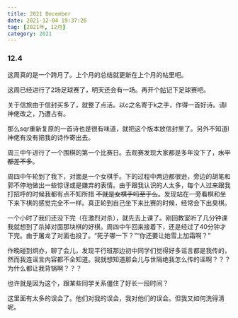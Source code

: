 ```yaml
---
title: 2021 December
date: 2021-12-04 19:37:26
tag: [2021年, 12月]
category: 2021
---
```


### 12.4

这周真的是一个跨月了。上个月的总结就更新在上个月的帖里吧。

这周已经进行了2场足球赛了，明天还会有一场。再开个[帖](/post/footballmatch)记下足球赛吧。

关于信旅由于信封买多了，就整了点活。以c之名寄于k之手，作得一首好诗。请l神佬改之，乃遭占有。

那么sqr重新复原的一首诗也是很有味道，就把这个版本放信封里了。另外不知道l神佬有没有把我的诗作寄出去。

周三中午进行了一个围棋的第一个比赛日。去观赛发现大家都是多年没下了，~~水平都差不多~~。

周四中午轮到了我下，对面是一个女棋手。下的过程中两边都很逊，旁边的胡笔和郭不停地做出一些惊讶或是嫌弃的表情。由于跟我认识的人太多，每个人过来跟我打招呼的时候我都有点不知所措 ~~不就是女棋手吗至于么~~。发现站在一旁看棋和坐下来下棋的感觉完全不一样。真正轮到自己坐下来比赛的时候，经常会下出臭棋。

一个小时了我们还没下完（在激烈对杀），就先去上课了。刚回教室听了几分钟课我就想到了杀掉对面那块棋的好棋。周四中午回来接着下，还是经过了40分钟才下完。由于屠龙了对面也投了。“死子哪一下？”“你还要让她雪上加霜啊？”

作晚碰到炯亦，聊了会儿，发现平行班那边初中同学们觉得好多谣言都是我传的，然而我连谣言内容都不全知道。我就想知道那会儿与世隔绝我怎么传的谣啊？？？为什么都让我背锅啊？？？

也许就是因为这个，跟某些同学关系僵住了好长一段时间？

这里面有太多的误会了。他们对我的误会，我对他们的误会。但我又如何洗得清呢。